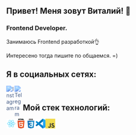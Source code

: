 ## Привет! Меня зовут Виталий! 👋
### Frontend Developer.

Занимаюсь Frontend разработкой👌

Интересено тогда пишите по общаемся. =)

## Я в социальных сетях:

[<img align="left" alt="Instagram" width="22px" src="https://cdn.jsdelivr.net/npm/simple-icons@v3/icons/instagram.svg" style="filter: invert(25%) sepia(100%) saturate(200%) hue-rotate(180deg);" />][instagram]
[<img align="left" alt="Telegram" width="22px" src="https://cdn.jsdelivr.net/npm/simple-icons@v3/icons/telegram.svg" style="filter: invert(25%) sepia(100%) saturate(200%) hue-rotate(180deg);" />][telegram]

<br />

## Мой стек технологий:

<img align="left" alt="React" width="26px" src="https://raw.githubusercontent.com/github/explore/80688e429a7d4ef2fca1e82350fe8e3517d3494d/topics/react/react.png" />
<img align="left" alt="HTML5" width="26px" src="https://raw.githubusercontent.com/github/explore/80688e429a7d4ef2fca1e82350fe8e3517d3494d/topics/html/html.png" />
<img align="left" alt="CSS3" width="26px" src="https://raw.githubusercontent.com/github/explore/80688e429a7d4ef2fca1e82350fe8e3517d3494d/topics/css/css.png" />
<img align="left" alt="Visual Studio Code" width="26px" src="https://raw.githubusercontent.com/github/explore/80688e429a7d4ef2fca1e82350fe8e3517d3494d/topics/visual-studio-code/visual-studio-code.png" />
<img align="left" alt="JavaScript" width="26px" src="https://raw.githubusercontent.com/github/explore/80688e429a7d4ef2fca1e82350fe8e3517d3494d/topics/javascript/javascript.png" />

[instagram]: https://www.instagram.com/i_am_kovi/
[telegram]: https://t.me/iamkovi

